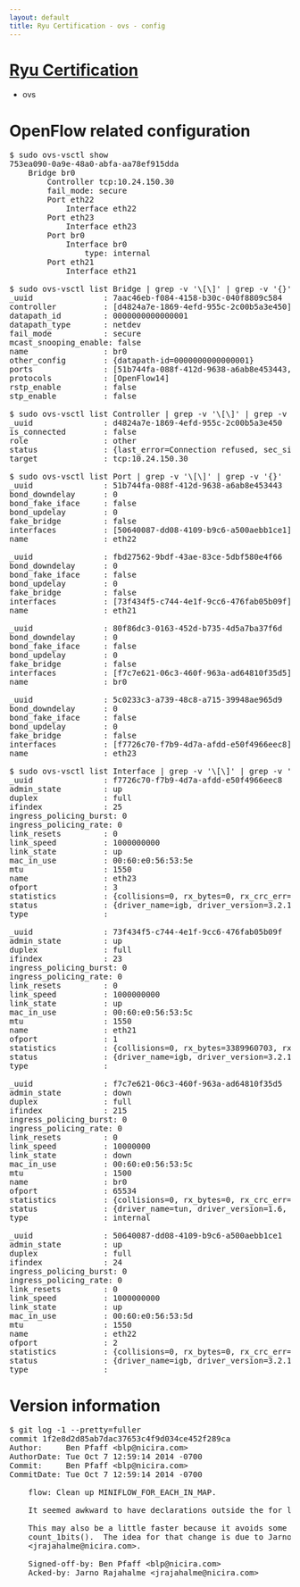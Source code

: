 ```yaml
---
layout: default
title: Ryu Certification - ovs - config
---
```

# [Ryu Certification](http://osrg.github.io/ryu/certification.html)
* ovs 

# OpenFlow related configuration
<pre>
$ sudo ovs-vsctl show
753ea090-0a9e-48a0-abfa-aa78ef915dda
    Bridge br0
        Controller tcp:10.24.150.30
        fail_mode: secure
        Port eth22
            Interface eth22
        Port eth23
            Interface eth23
        Port br0
            Interface br0
                type: internal
        Port eth21
            Interface eth21

$ sudo ovs-vsctl list Bridge | grep -v '\[\]' | grep -v '{}'
_uuid               : 7aac46eb-f084-4158-b30c-040f8809c584
controller          : [d4824a7e-1869-4efd-955c-2c00b5a3e450]
datapath_id         : 0000000000000001
datapath_type       : netdev
fail_mode           : secure
mcast_snooping_enable: false
name                : br0
other_config        : {datapath-id=0000000000000001}
ports               : [51b744fa-088f-412d-9638-a6ab8e453443, 5c0233c3-a739-48c8-a715-39948ae965d9, 80f86dc3-0163-452d-b735-4d5a7ba37f6d, fbd27562-9bdf-43ae-83ce-5dbf580e4f66]
protocols           : [OpenFlow14]
rstp_enable         : false
stp_enable          : false

$ sudo ovs-vsctl list Controller | grep -v '\[\]' | grep -v '{}'
_uuid               : d4824a7e-1869-4efd-955c-2c00b5a3e450
is_connected        : false
role                : other
status              : {last_error=Connection refused, sec_since_connect=672, sec_since_disconnect=1, state=BACKOFF}
target              : tcp:10.24.150.30

$ sudo ovs-vsctl list Port | grep -v '\[\]' | grep -v '{}'
_uuid               : 51b744fa-088f-412d-9638-a6ab8e453443
bond_downdelay      : 0
bond_fake_iface     : false
bond_updelay        : 0
fake_bridge         : false
interfaces          : [50640087-dd08-4109-b9c6-a500aebb1ce1]
name                : eth22

_uuid               : fbd27562-9bdf-43ae-83ce-5dbf580e4f66
bond_downdelay      : 0
bond_fake_iface     : false
bond_updelay        : 0
fake_bridge         : false
interfaces          : [73f434f5-c744-4e1f-9cc6-476fab05b09f]
name                : eth21

_uuid               : 80f86dc3-0163-452d-b735-4d5a7ba37f6d
bond_downdelay      : 0
bond_fake_iface     : false
bond_updelay        : 0
fake_bridge         : false
interfaces          : [f7c7e621-06c3-460f-963a-ad64810f35d5]
name                : br0

_uuid               : 5c0233c3-a739-48c8-a715-39948ae965d9
bond_downdelay      : 0
bond_fake_iface     : false
bond_updelay        : 0
fake_bridge         : false
interfaces          : [f7726c70-f7b9-4d7a-afdd-e50f4966eec8]
name                : eth23

$ sudo ovs-vsctl list Interface | grep -v '\[\]' | grep -v '{}'
_uuid               : f7726c70-f7b9-4d7a-afdd-e50f4966eec8
admin_state         : up
duplex              : full
ifindex             : 25
ingress_policing_burst: 0
ingress_policing_rate: 0
link_resets         : 0
link_speed          : 1000000000
link_state          : up
mac_in_use          : 00:60:e0:56:53:5e
mtu                 : 1550
name                : eth23
ofport              : 3
statistics          : {collisions=0, rx_bytes=0, rx_crc_err=0, rx_dropped=0, rx_errors=0, rx_frame_err=0, rx_over_err=0, rx_packets=0, tx_bytes=622489408, tx_dropped=0, tx_errors=0, tx_packets=6141616}
status              : {driver_name=igb, driver_version=3.2.10-k, firmware_version=2.10-9}
type                : 

_uuid               : 73f434f5-c744-4e1f-9cc6-476fab05b09f
admin_state         : up
duplex              : full
ifindex             : 23
ingress_policing_burst: 0
ingress_policing_rate: 0
link_resets         : 0
link_speed          : 1000000000
link_state          : up
mac_in_use          : 00:60:e0:56:53:5c
mtu                 : 1550
name                : eth21
ofport              : 1
statistics          : {collisions=0, rx_bytes=3389960703, rx_crc_err=0, rx_dropped=0, rx_errors=0, rx_frame_err=0, rx_over_err=0, rx_packets=108273287, tx_bytes=0, tx_dropped=0, tx_errors=0, tx_packets=0}
status              : {driver_name=igb, driver_version=3.2.10-k, firmware_version=2.10-9}
type                : 

_uuid               : f7c7e621-06c3-460f-963a-ad64810f35d5
admin_state         : down
duplex              : full
ifindex             : 215
ingress_policing_burst: 0
ingress_policing_rate: 0
link_resets         : 0
link_speed          : 10000000
link_state          : down
mac_in_use          : 00:60:e0:56:53:5c
mtu                 : 1500
name                : br0
ofport              : 65534
statistics          : {collisions=0, rx_bytes=0, rx_crc_err=0, rx_dropped=0, rx_errors=0, rx_frame_err=0, rx_over_err=0, rx_packets=0, tx_bytes=0, tx_dropped=0, tx_errors=0, tx_packets=0}
status              : {driver_name=tun, driver_version=1.6, firmware_version=N/A}
type                : internal

_uuid               : 50640087-dd08-4109-b9c6-a500aebb1ce1
admin_state         : up
duplex              : full
ifindex             : 24
ingress_policing_burst: 0
ingress_policing_rate: 0
link_resets         : 0
link_speed          : 1000000000
link_state          : up
mac_in_use          : 00:60:e0:56:53:5d
mtu                 : 1550
name                : eth22
ofport              : 2
statistics          : {collisions=0, rx_bytes=0, rx_crc_err=0, rx_dropped=0, rx_errors=0, rx_frame_err=0, rx_over_err=0, rx_packets=0, tx_bytes=3243869144, tx_dropped=0, tx_errors=0, tx_packets=62323951}
status              : {driver_name=igb, driver_version=3.2.10-k, firmware_version=2.10-9}
type                : 
</pre>

# Version information
<pre>
$ git log -1 --pretty=fuller
commit 1f2e8d2d85ab7dac37653c4f9d034ce452f289ca
Author:     Ben Pfaff &lt;blp@nicira.com&gt;
AuthorDate: Tue Oct 7 12:59:14 2014 -0700
Commit:     Ben Pfaff &lt;blp@nicira.com&gt;
CommitDate: Tue Oct 7 12:59:14 2014 -0700

    flow: Clean up MINIFLOW_FOR_EACH_IN_MAP.
    
    It seemed awkward to have declarations outside the for loop.
    
    This may also be a little faster because it avoids some calls to
    count_1bits&#40;&#41;.  The idea for that change is due to Jarno Rajahalme
    &lt;jrajahalme@nicira.com&gt;.
    
    Signed-off-by: Ben Pfaff &lt;blp@nicira.com&gt;
    Acked-by: Jarno Rajahalme &lt;jrajahalme@nicira.com&gt;
</pre>

